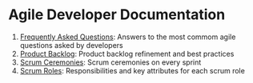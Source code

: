 # Agile Developer Documentation

1. [Frequently Asked Questions](/las-docs/agile/faq.md#readme): Answers to the most commom agile questions asked by developers
2. [Product Backlog](/las-docs/agile/product-backlog.md#readme): Product backlog refinement and best practices
3. [Scrum Ceremonies](/las-docs/agile/scrum-ceremonies.md#readme): Scrum ceremonies on every sprint
4. [Scrum Roles](/las-docs/agile/scrum-roles.md#readme): Responsibilities and key attributes for each scrum role

